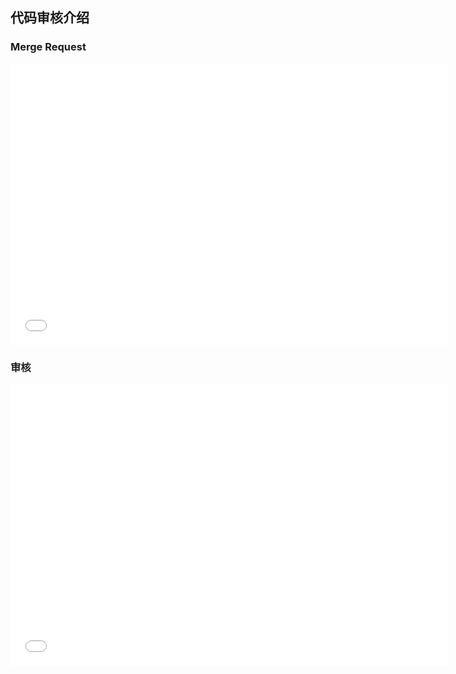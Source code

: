 
## 代码审核介绍

### Merge Request

<iframe height=450 width=700 src="./../../video/gitlab/mergerequest.mp4" frameborder=0 allowfullscreen></iframe>

### 审核

<iframe height=450 width=700 src="./../../video/gitlab/merge.mp4" frameborder=0 allowfullscreen></iframe>
